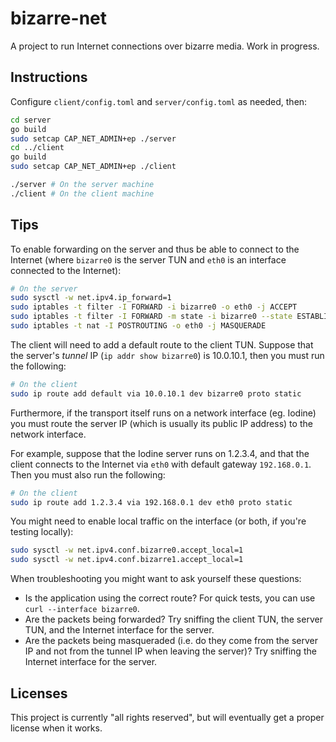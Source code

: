 # bizarre-net

A project to run Internet connections over bizarre media. Work in progress.

## Instructions

Configure `client/config.toml` and `server/config.toml` as needed, then:

```bash
cd server
go build
sudo setcap CAP_NET_ADMIN+ep ./server
cd ../client
go build
sudo setcap CAP_NET_ADMIN+ep ./client

./server # On the server machine
./client # On the client machine
```

## Tips

To enable forwarding on the server and thus be able to connect to the Internet (where `bizarre0` is the server TUN and `eth0` is an interface connected to the Internet):

```bash
# On the server
sudo sysctl -w net.ipv4.ip_forward=1
sudo iptables -t filter -I FORWARD -i bizarre0 -o eth0 -j ACCEPT
sudo iptables -t filter -I FORWARD -m state -i bizarre0 --state ESTABLISHED,RELATED -j ACCEPT
sudo iptables -t nat -I POSTROUTING -o eth0 -j MASQUERADE
```

The client will need to add a default route to the client TUN. Suppose that the server's *tunnel* IP (`ip addr show bizarre0`) is 10.0.10.1, then you must run the following:

```bash
# On the client
sudo ip route add default via 10.0.10.1 dev bizarre0 proto static
```

Furthermore, if the transport itself runs on a network interface (eg. Iodine) you must route the server IP (which is usually its public IP address) to the network interface.

For example, suppose that the Iodine server runs on 1.2.3.4, and that the client connects to the Internet via `eth0` with default gateway `192.168.0.1`. Then you must also run the following:

```bash
# On the client
sudo ip route add 1.2.3.4 via 192.168.0.1 dev eth0 proto static
```

You might need to enable local traffic on the interface (or both, if you're testing locally):

```bash
sudo sysctl -w net.ipv4.conf.bizarre0.accept_local=1
sudo sysctl -w net.ipv4.conf.bizarre1.accept_local=1
```

When troubleshooting you might want to ask yourself these questions:

 - Is the application using the correct route? For quick tests, you can use `curl --interface bizarre0`.
 - Are the packets being forwarded? Try sniffing the client TUN, the server TUN, and the Internet interface for the server.
 - Are the packets being masqueraded (i.e. do they come from the server IP and not from the tunnel IP when leaving the server)? Try sniffing the Internet interface for the server.

## Licenses

This project is currently "all rights reserved", but will eventually get a proper license when it works.